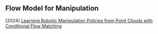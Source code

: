 ## Flow Model for Manipulation

[2024] [Learning Robotic Manipulation Policies from Point Clouds with Conditional Flow Matching](https://arxiv.org/abs/2409.07343)